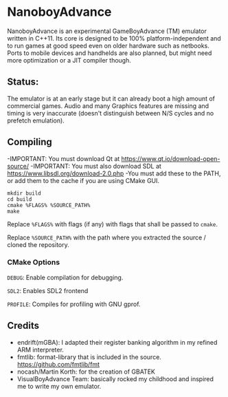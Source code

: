 # NanoboyAdvance

NanoboyAdvance is an experimental GameBoyAdvance (TM) emulator written in C++11. Its core is designed to be 100% platform-independent and to run games at good speed even on older hardware such as netbooks. Ports to mobile devices and handhelds are also planned, but might need more optimization or a JIT compiler though.

## Status:

The emulator is at an early stage but it can already boot a high amount of commercial games. Audio and many Graphics features are missing and timing is very inaccurate (doesn't distinguish between N/S cycles and no prefetch emulation).

## Compiling

-IMPORTANT: You must download Qt at https://www.qt.io/download-open-source/
-IMPORTANT: You must also download SDL at https://www.libsdl.org/download-2.0.php
-You must add these to the PATH, or add them to the cache if you are using CMake GUI.
```
mkdir build
cd build
cmake %FLAGS% %SOURCE_PATH%
make
```
Replace `%FLAGS%` with flags (if any) with flags that shall be passed to `cmake`.

Replace `%SOURCE_PATH%` with the path where you extracted the source / cloned the repository.

### CMake Options
`DEBUG`: Enable compilation for debugging.

`SDL2`: Enables SDL2 frontend

`PROFILE`: Compiles for profiling with GNU gprof.

## Credits

- endrift(mGBA): I adapted their register banking algorithm in my refined ARM interpreter.
- fmtlib: format-library that is included in the source. https://github.com/fmtlib/fmt
- nocash/Martin Korth: for the creation of GBATEK
- VisualBoyAdvance Team: basically rocked my childhood and inspired me to write my own emulator.

